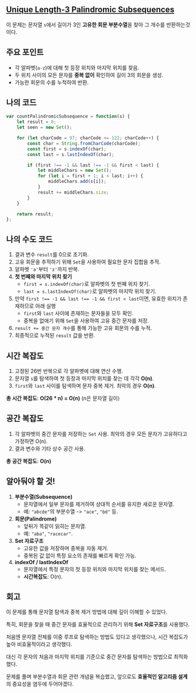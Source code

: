 ## [**Unique Length-3 Palindromic Subsequences**](https://leetcode.com/problems/unique-length-3-palindromic-subsequences/)

이 문제는 문자열 `s`에서 길이가 3인 **고유한 회문 부분수열**을 찾아 그 개수를 반환하는것이다.

## 주요 포인트

- 각 알파벳(`a-z`)에 대해 첫 등장 위치와 마지막 위치를 찾음.
- 두 위치 사이의 모든 문자를 **중복 없이** 확인하여 길이 3의 회문을 생성.
- 가능한 회문의 수를 누적하여 반환.

## 나의 코드

```jsx
var countPalindromicSubsequence = function(s) {
    let result = 0;
    let seen = new Set();

    for (let charCode = 97; charCode <= 122; charCode++) {
        const char = String.fromCharCode(charCode);
        const first = s.indexOf(char);
        const last = s.lastIndexOf(char);

        if (first !== -1 && last !== -1 && first < last) {
            let middleChars = new Set();
            for (let i = first + 1; i < last; i++) {
                middleChars.add(s[i]);
            }
            result += middleChars.size;
        }
    }

    return result;
};
```

## 나의 수도 코드

1. 결과 변수 `result`를 0으로 초기화.
2. 고유 회문을 추적하기 위해 `Set`을 사용하여 필요한 문자 집합을 추적.
3. 알파벳 `'a'`부터 `'z'`까지 반복.
4. **첫 번째와 마지막 위치 찾기**
    - `first = s.indexOf(char)`로 알파벳의 첫 번째 위치 찾기.
    - `last = s.lastIndexOf(char)`로 알파벳의 마지막 위치 찾기.
5. 만약 `first !== -1 && last !== -1 && first < last`이면, 유효한 위치가 존재하므로 아래 실행
    - `first`와 `last` 사이에 존재하는 문자들을 모두 확인.
    - 중복을 없애기 위해 `Set`을 사용하여 고유 중간 문자를 저장.
6. `result += 중간 문자 개수`를 통해 가능한 고유 회문의 수를 누적.
7. 최종적으로 누적된 `result` 값을 반환.

## 시간 복잡도

1. 고정된 26번 반복으로 각 알파벳에 대해 연산 수행.
2. 문자열 `s`를 탐색하여 첫 등장과 마지막 위치를 찾는 데 각각 **O(n)**.
3. `first`와 `last` 사이를 탐색하며 문자 중복 제거. 최악의 경우 **O(n)**.

**총 시간 복잡도**: **O(26 * n) = O(n)** (n은 문자열 길이)

## 공간 복잡도

1. 각 알파벳의 중간 문자를 저장하는 `Set` 사용. 최악의 경우 모든 문자가 고유하다고 가정하면 O(n).
2. 결과 변수와 기타 상수 공간 사용.

**총 공간 복잡도**: **O(n)**

## 알아둬야 할 것!

1. **부분수열(Subsequence)**
    - 문자열에서 일부 문자를 제거하여 상대적 순서를 유지한 새로운 문자열.
    - 예: `"abcde"`의 부분수열 -> `"ace"`, `"bd"` 등.
2. **회문(Palindrome)**
    - 앞뒤가 똑같이 읽히는 문자열.
    - 예: `"aba"`, `"racecar"`.
3. **Set 자료구조**
    - 고유한 값을 저장하며 중복을 자동 제거.
    - 중복된 값 없이 특정 요소의 존재를 빠르게 확인 가능.
4. **indexOf / lastIndexOf**
    - 문자열에서 특정 문자의 첫 등장 위치와 마지막 위치를 찾는 메서드.
    - **시간복잡도**: O(n).

## 회고

이 문제를 통해 문자열 탐색과 중복 제거 방법에 대해 깊이 이해할 수 있었다.

특히, 회문을 찾을 때 중간 문자를 효율적으로 관리하기 위해 **Set 자료구조**를 사용했다.

처음엔 문자열 전체를 이중 루프로 탐색하는 방법도 있다고 생각했으나, 시간 복잡도가 높아 비효율적이라고 생각했다.

대신 각 문자의 처음과 마지막 위치를 기준으로 중간 문자를 탐색하는 방법으로 최적화했다.

문제를 풀며 부분수열과 회문 관련 개념을 복습했고, 앞으로도 **효율적인 알고리즘 설계**의 중요성을 염두에 두어야겠다.

